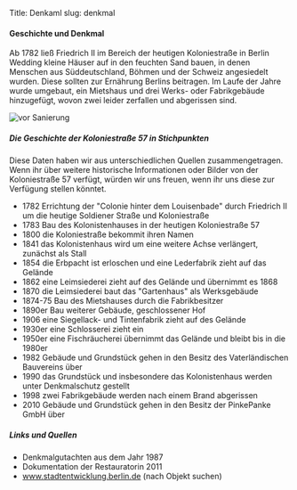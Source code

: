 Title: Denkaml
slug: denkmal

#### Geschichte und Denkmal

Ab 1782 ließ Friedrich II im Bereich der heutigen Koloniestraße in Berlin Wedding kleine Häuser auf in den feuchten Sand bauen, in denen Menschen aus Süddeutschland, Böhmen und der Schweiz angesiedelt wurden.
Diese sollten zur Ernährung Berlins beitragen. Im Laufe der Jahre wurde umgebaut, ein Mietshaus und drei Werks- oder Fabrikgebäude hinzugefügt, wovon zwei leider zerfallen und abgerissen sind.

<img src="/images/blackwhite4.png" alt="vor Sanierung"/>

##### Die Geschichte der Koloniestraße 57 in Stichpunkten

Diese Daten haben wir aus unterschiedlichen Quellen zusammengetragen. Wenn ihr über weitere historische Informationen oder Bilder von der Koloniestraße 57
verfügt, würden wir uns freuen, wenn ihr uns diese zur Verfügung stellen könntet.

<ul>
<li>1782 Errichtung der "Colonie hinter dem Louisenbade" durch Friedrich II um die heutige Soldiener Straße und Koloniestraße</li>
<li>1783 Bau des Kolonistenhauses in der heutigen Koloniestraße 57</li>
<li>1800 die Koloniestraße bekommit ihren Namen</li>
<li>1841 das Kolonistenhaus wird um eine weitere Achse verlängert, zunächst als Stall</li>
<li>1854 die Erbpacht ist erloschen und eine Lederfabrik zieht auf das Gelände</li>
<li>1862 eine Leimsiederei zieht auf des Gelände und übernimmt es 1868</li>
<li>1870 die Leimsiederei baut das "Gartenhaus" als Werksgebäude</li>
<li>1874-75 Bau des Mietshauses durch die Fabrikbesitzer</li>
<li>1890er Bau weiterer Gebäude, geschlossener Hof</li>
<li>1906 eine Siegellack- und Tintenfabrik zieht auf des Gelände</li>
<li>1930er eine Schlosserei zieht ein</li>
<li>1950er eine Fischräucherei übernimmt das Gelände und bleibt bis in die 1980er</li>
<li>1982 Gebäude und Grundstück gehen in den Besitz des Vaterländischen Bauvereins über</li>
<li>1990 das Grundstück und insbesondere das Kolonistenhaus werden unter Denkmalschutz gestellt</li>
<li>1998 zwei Fabrikgebäude werden nach einem Brand abgerissen</li>
<li>2010 Gebäude und Grundstück gehen in den Besitz der PinkePanke GmbH über</li>
</ul>


##### Links und Quellen

<ul>
<li>Denkmalgutachten aus dem Jahr 1987</li>
<li>Dokumentation der Restauratorin 2011</li>
<li><a href="http://www.stadtentwicklung.berlin.de/" target="_blank">www.stadtentwicklung.berlin.de</a> (nach Objekt suchen)</li>
</ul>
